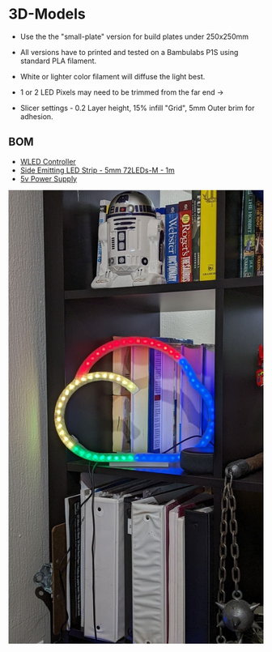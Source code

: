 # 3D-Models

* Use the the "small-plate" version for build plates under 250x250mm

* All versions have to printed and tested on a Bambulabs P1S using standard PLA filament. 

* White or lighter color filament will diffuse the light best.

* 1 or 2 LED Pixels may need to be trimmed from the far end ->

* Slicer settings - 0.2 Layer height, 15% infill "Grid", 5mm Outer brim for adhesion.


## BOM
* [WLED Controller](https://www.athom.tech/blank-1/wled-2812b-led-strip-controller)
* [Side Emitting LED Strip - 5mm 72LEDs-M - 1m](https://www.aliexpress.us/item/3256804326430015.html)
* [5v Power Supply](https://amzn.to/3uoYYFV)

![Cloud Lamp in action](https://github.com/flamingotter/cloud-lamp/blob/main/images/cloud-lamp.jpg)
